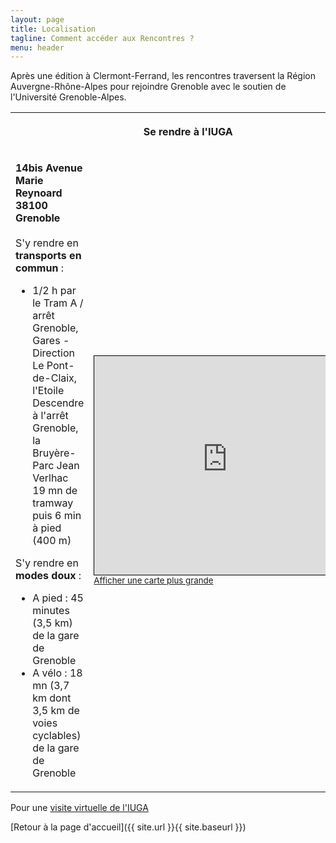 ```yaml
---
layout: page
title: Localisation
tagline: Comment accéder aux Rencontres ?
menu: header
---
```


Après une édition à Clermont-Ferrand, les rencontres traversent la Région Auvergne-Rhône-Alpes
pour rejoindre Grenoble avec le soutien de l'Université Grenoble-Alpes.

<!-- Si vous venez de loin, n'hésitez pas à proposer un [covoiturage](https://www.covievent.org/covoiturage/rencontres-des-utilisateurs-francophones-de-qgis-edition-2023/fd0136f530d30cafbd9159e45cbc3fb1) -->

<table>
  <tr>
    <th colspan=2><p align=center>Se rendre à l'IUGA</p></th>
  </tr>
  <tr>
    <td>
      <p><b>14bis Avenue Marie Reynoard 38100 Grenoble</b><br/><br/>
      S'y rendre en <b>transports en commun</b> : <br/>
      <ul>
        <li>1/2 h par le Tram A / arrêt Grenoble, Gares - Direction Le Pont-de-Claix, l'Etoile<br />Descendre à l'arrêt Grenoble, la Bruyère-Parc Jean Verlhac 
          19 mn de tramway puis 6 min à pied (400 m)</li>
      </ul>
      S'y rendre en <b>modes doux</b> : <br/>
      <ul>
        <li>A pied : 45 minutes (3,5 km) de la gare de Grenoble</li>
        <li>A vélo : 18 mn (3,7 km dont 3,5 km de voies cyclables) de la gare de Grenoble</li>
      </ul>
      </p>
    </td>
    <td>
      <iframe width="425" height="350" src="https://www.openstreetmap.org/export/embed.html?bbox=5.722492933273315%2C45.16295397900049%2C5.731505155563355%2C45.167575899962266&amp;layer=mapnik&marker=45.16528,5.72832" style="border: 1px solid black"></iframe><br/><small><a href="https://www.openstreetmap.org/?mlat=45.16528&mlon=5.72832#map=17/45.16526/5.72700">Afficher une carte plus grande</a></small>
    </td>
  </tr>
 </table>

Pour une [visite virtuelle de l'IUGA](https://www.hdmedia.fr/visite-virtuelle/hd/cbpdbphKJ-institut-de-geographie-alpine.html)

[Retour à la page d'accueil]({{ site.url }}{{ site.baseurl }})
